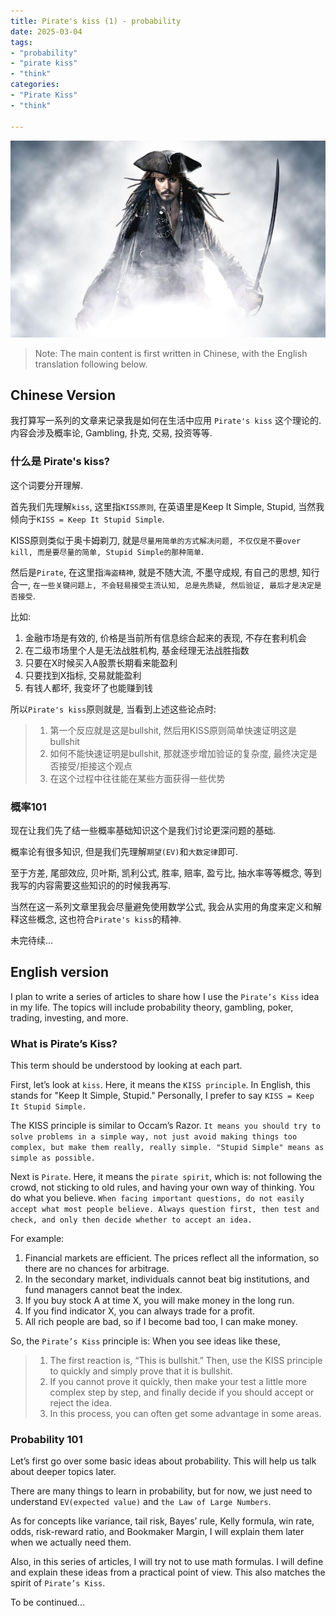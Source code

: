 ```yaml
---
title: Pirate's kiss (1) - probability
date: 2025-03-04
tags:
- "probability"
- "pirate kiss"
- "think"
categories:
- "Pirate Kiss"
- "think"

---
```

![1](/images/pirate.jpg)

> Note: The main content is first written in Chinese, with the English translation following below.

## Chinese Version

我打算写一系列的文章来记录我是如何在生活中应用 `Pirate's kiss` 这个理论的. 内容会涉及概率论, Gambling, 扑克, 交易, 投资等等.

### 什么是 Pirate's kiss?

这个词要分开理解.

首先我们先理解`kiss`, 这里指`KISS原则`, 在英语里是Keep It Simple, Stupid, 当然我倾向于`KISS = Keep It Stupid Simple`.

KISS原则类似于奥卡姆剃刀, 就是`尽量用简单的方式解决问题, 不仅仅是不要over kill, 而是要尽量的简单, Stupid Simple的那种简单`.

然后是`Pirate`, 在这里指`海盗精神`, 就是不随大流, 不墨守成规, 有自己的思想, 知行合一, `在一些关键问题上, 不会轻易接受主流认知, 总是先质疑, 然后验证, 最后才是决定是否接受`.

比如:

1. 金融市场是有效的, 价格是当前所有信息综合起来的表现, 不存在套利机会
2. 在二级市场里个人是无法战胜机构, 基金经理无法战胜指数
3. 只要在X时候买入A股票长期看来能盈利
4. 只要找到X指标, 交易就能盈利
5. 有钱人都坏, 我变坏了也能赚到钱

所以`Pirate's kiss`原则就是, 当看到上述这些论点时:

> 1. 第一个反应就是这是bullshit, 然后用KISS原则简单快速证明这是bullshit
> 2. 如何不能快速证明是bullshit, 那就逐步增加验证的复杂度, 最终决定是否接受/拒接这个观点
> 3. 在这个过程中往往能在某些方面获得一些优势

### 概率101

现在让我们先了结一些概率基础知识这个是我们讨论更深问题的基础.

概率论有很多知识, 但是我们先理解`期望(EV)`和`大数定律`即可.

至于方差, 尾部效应, 贝叶斯, 凯利公式, 胜率, 赔率, 盈亏比, 抽水率等等概念, 等到我写的内容需要这些知识的的时候我再写.

当然在这一系列文章里我会尽量避免使用数学公式, 我会从实用的角度来定义和解释这些概念, 这也符合`Pirate's kiss`的精神.


未完待续...

## English version

I plan to write a series of articles to share how I use the `Pirate’s Kiss` idea in my life. The topics will include probability theory, gambling, poker, trading, investing, and more.

### What is Pirate’s Kiss?

This term should be understood by looking at each part.

First, let’s look at `kiss`. Here, it means the `KISS principle`. In English, this stands for "Keep It Simple, Stupid." Personally, I prefer to say `KISS = Keep It Stupid Simple.`

The KISS principle is similar to Occam’s Razor. `It means you should try to solve problems in a simple way, not just avoid making things too complex, but make them really, really simple. "Stupid Simple" means as simple as possible.`

Next is `Pirate`. Here, it means the `pirate spirit`, which is: not following the crowd, not sticking to old rules, and having your own way of thinking. You do what you believe. `When facing important questions, do not easily accept what most people believe. Always question first, then test and check, and only then decide whether to accept an idea.`

For example:

1. Financial markets are efficient. The prices reflect all the information, so there are no chances for arbitrage.
2. In the secondary market, individuals cannot beat big institutions, and fund managers cannot beat the index.
3. If you buy stock A at time X, you will make money in the long run.
4. If you find indicator X, you can always trade for a profit.
5. All rich people are bad, so if I become bad too, I can make money.

So, the `Pirate’s Kiss` principle is: When you see ideas like these,

> 1. The first reaction is, “This is bullshit.” Then, use the KISS principle to quickly and simply prove that it is bullshit.
> 2. If you cannot prove it quickly, then make your test a little more complex step by step, and finally decide if you should accept or reject the idea.
> 3. In this process, you can often get some advantage in some areas.

### Probability 101

Let’s first go over some basic ideas about probability. This will help us talk about deeper topics later.

There are many things to learn in probability, but for now, we just need to understand `EV(expected value)` and `the Law of Large Numbers`.

As for concepts like variance, tail risk, Bayes’ rule, Kelly formula, win rate, odds, risk-reward ratio, and Bookmaker Margin, I will explain them later when we actually need them.

Also, in this series of articles, I will try not to use math formulas. I will define and explain these ideas from a practical point of view. This also matches the spirit of `Pirate’s Kiss`.


To be continued...
